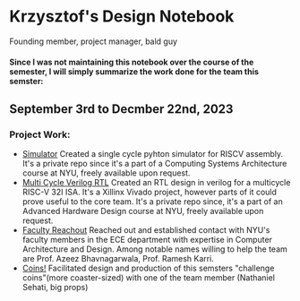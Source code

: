 # Krzysztof's Design Notebook
Founding member, project manager, bald guy

#### Since I was not maintaining this notebook over the course of the semester, I will simply summarize the work done for the team this semster:

## September 3rd to Decmber 22nd, 2023

### Project Work:

* [Simulator](https://github.com/NYU-Processor-Design/kc3977-python-simulator-riscv) Created a single cycle pyhton simulator for RISCV assembly. It's a private repo since it's a part of a Computing Systems Architecture course at NYU, freely available upon request.
* [Multi Cycle Verilog RTL](https://github.com/NYU-Processor-Design/kc3977-multicycle-fpga-riscv-core) Created an RTL design in verilog for a multicycle RISC-V 32I ISA. It's a Xillinx Vivado project, however parts of it could prove useful to the core team. It's a private repo since, it's a part of an Advanced Hardware Design course at NYU, freely available upon request.
* [Faculty Reachout]() Reached out and established contact with NYU's faculty members in the ECE department with expertise in Computer Architecture and Design. Among notable names willing to help the team are Prof. Azeez Bhavnagarwala, Prof. Ramesh Karri.
* [Coins!]() Facilitated design and production of this semsters "challenge coins"(more coaster-sized) with one of the team member (Nathaniel Sehati, big props)
